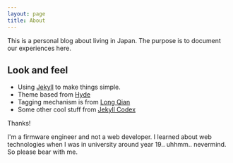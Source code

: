 ```yaml
---
layout: page
title: About
---
```


This is a personal blog about living in Japan. The purpose is to document our experiences here. 


## Look and feel

* Using [Jekyll](http://jekyllrb.com) to make things simple.
* Theme based from [Hyde](https://hyde.getpoole.com)
* Tagging mechanism is from [Long Qian](https://github.com/qian256/qian256.github.io)
* Some other cool stuff from [Jekyll Codex](https://jekyllcodex.org)

Thanks!

<p class="message">
  I'm a firmware engineer and not a web developer. I learned about web technologies when I was in university around year 19.. uhhmm.. nevermind. So please bear with me.
</p>